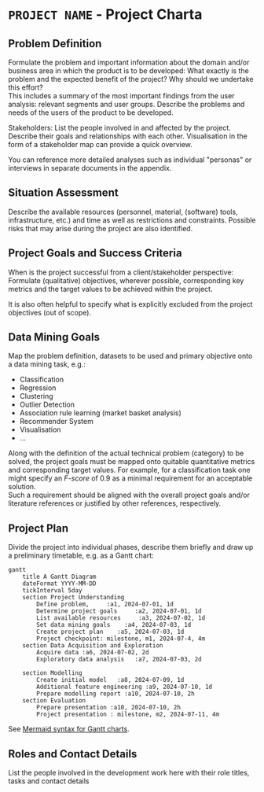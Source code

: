 # `PROJECT NAME` - Project Charta
## Problem Definition
Formulate the problem and important information about the domain and/or business area in which the product is to be developed: What exactly is the problem and the expected benefit of the project? Why should we undertake this effort?   
This includes a summary of the most important findings from the user analysis: relevant segments and user groups. Describe the problems and needs of the users of the product to be developed. 

Stakeholders: List the people involved in and affected by the project. Describe their goals and relationships with each other. Visualisation in the form of a stakeholder map can provide a quick overview.

You can reference more detailed analyses such as individual "personas" or interviews in separate documents in the appendix.

## Situation Assessment
Describe the available resources (personnel, material, (software) tools, infrastructure, etc.) and time as well as restrictions and constraints. Possible risks that may arise during the project are also identified.

## Project Goals and Success Criteria
When is the project successful from a client/stakeholder perspective: Formulate (qualitative) objectives, wherever possible, corresponding key metrics and the target values to be achieved within the project.

It is also often helpful to specify what is explicitly excluded from the project objectives (out of scope).

## Data Mining Goals
Map the problem definition, datasets to be used and primary objective onto a data mining task, e.g.:

* Classification
* Regression
* Clustering
* Outlier Detection
* Association rule learning (market basket analysis)
* Recommender System
* Visualisation
* ...

Along with the definition of the actual technical problem (category) to be solved, 
the project goals must be mapped onto quitable quantitative metrics and corresponding target values. For example, for a classification task one might specify an *F-score* of 0.9 as a minimal requirement for an acceptable solution.  
Such a requirement should be aligned with the overall project goals and/or literature references or justified by other references, respectively.


## Project Plan
Divide the project into individual phases, describe them briefly and draw up a preliminary timetable, e.g. as a Gantt chart:

```mermaid
gantt
    title A Gantt Diagram
    dateFormat YYYY-MM-DD
    tickInterval 5day
    section Project Understanding
        Define problem,     :a1, 2024-07-01, 1d
        Determine project goals     :a2, 2024-07-01, 1d
        List available resources     :a3, 2024-07-02, 1d
        Set data mining goals    :a4, 2024-07-03, 1d
        Create project plan    :a5, 2024-07-03, 1d
        Project checkpoint: milestone, m1, 2024-07-4, 4m
    section Data Acquisition and Exploration
        Acquire data :a6, 2024-07-02, 2d
        Exploratory data analysis   :a7, 2024-07-03, 2d
        
    section Modelling
        Create initial model   :a8, 2024-07-09, 1d
        Additional feature engineering :a9, 2024-07-10, 1d
        Prepare modelling report :a10, 2024-07-10, 2h
    section Evaluation
        Prepare presentation :a10, 2024-07-10, 2h
        Project presentation : milestone, m2, 2024-07-11, 4m
```
See [Mermaid syntax for Gantt charts](https://mermaid.js.org/syntax/gantt.html).

## Roles and Contact Details
List the people involved in the development work here with their role titles, tasks and contact details